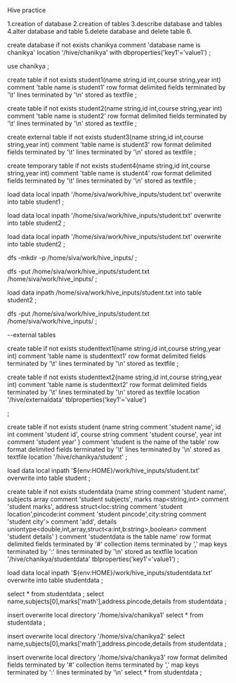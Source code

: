 Hive practice 

1.creation of database 
2.creation of tables 
3.describe database and tables 
4.alter database and table 
5.delete database and delete table 
6.



create database if not exists chanikya
comment 'database name is chanikya'
location '/hive/chanikya' 
with dbproperties('key1'='value1') ;

use chanikya ;

create table if not exists student1(name string,id int,course string,year int) 
comment 'table name is student1' 
row format delimited 
fields terminated by '\t' 
lines terminated by '\n' 
stored as textfile 
;

create table if not exists student2(name string,id int,course string,year int) 
comment 'table name is student2' 
row format delimited 
fields terminated by '\t' 
lines terminated by '\n' 
stored as textfile 
;

create external table if not exists student3(name string,id int,course string,year int) 
comment 'table name is student3' 
row format delimited 
fields terminated by '\t' 
lines terminated by '\n' 
stored as textfile 
;

create temporary table if not exists student4(name string,id int,course string,year int) 
comment 'table name is student4' 
row format delimited 
fields terminated by '\t' 
lines terminated by '\n' 
stored as textfile 
;



load data local inpath '/home/siva/work/hive_inputs/student.txt' overwrite into table student1 ; 

load data local inpath '/home/siva/work/hive_inputs/student.txt' overwrite into table student2 ; 


load data local inpath '/home/siva/work/hive_inputs/student.txt' overwrite into table student2 ; 


dfs -mkdir -p /home/siva/work/hive_inputs/ ;

dfs -put /home/siva/work/hive_inputs/student.txt /home/siva/work/hive_inputs/ ; 

load data inpath /home/siva/work/hive_inputs/student.txt  into table student2 ;


dfs -put /home/siva/work/hive_inputs/student.txt /home/siva/work/hive_inputs/ ; 


--external tables 

create table if not exists studenttext1(name string,id int,course string,year int) 
comment 'table name is studenttext1' 
row format delimited 
fields terminated by '\t' 
lines terminated by '\n' 
stored as textfile 
;


create table if not exists studenttext2(name string,id int,course string,year int) 
comment 'table name is studenttext2' 
row format delimited 
fields terminated by '\t' 
lines terminated by '\n' 
stored as textfile 
location '/hive/externaldata' 
tblproperties('key1'='value') 

;

create table if not exists student
(name string comment 'student name',
id int comment 'student id',
course string comment 'student course', 
year int comment 'student year'
)
comment 'student is the name of the table' 
row format delimited 
fields terminated by '\t' 
lines terminated by '\n' 
stored as textfile 
location '/hive/chanikya/student' ;

load data local inpath '${env:HOME}/work/hive_inputs/student.txt' overwrite into table student ;



create table if not exists studentdata
(name string comment 'student name',
subjects array<string> comment 'student subjects', 
marks map<string,int> comment 'student marks',
address struct<loc:string comment 'student location',pincode:int comment 'student pincode',city:string comment 'student city'> comment 'add',
details uniontype<double,int,array<string>,struct<a:int,b:string>,boolean> comment 'student details'
)
comment 'studentdata is the table name' 
row format delimited 
fields terminated by '#' 
collection items terminated by ','
map keys terminated by ':'
lines terminated by '\n' 
stored as textfile 
location '/hive/chanikya/studentdata' 
tblproperties('key1'='value1') 
;

load data local inpath '${env:HOME}/work/hive_inputs/studentdata.txt' overwrite into table studentdata ;

select * from studentdata ;
select name,subjects[0],marks['math'],address.pincode,details from studentdata ;


insert overwrite local directory '/home/siva/chanikya1' select * from studentdata ;

insert overwrite local directory '/home/siva/chanikya2' select name,subjects[0],marks['math'],address.pincode,details from studentdata ;

insert overwrite local directory '/home/siva/chanikya3' row format delimited fields terminated by '#' collection items terminated by ',' map keys terminated by ':' lines terminated by '\n' select * from studentdata ;




















































